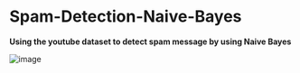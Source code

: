 # Spam-Detection-Naive-Bayes
 **Using the youtube dataset to detect spam message by using Naive Bayes**


![image](https://user-images.githubusercontent.com/68587770/202899454-fac030ca-e495-4908-acd8-a4ff6aad3ad5.png)
